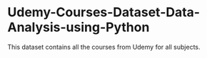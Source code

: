 # Udemy-Courses-Dataset-Data-Analysis-using-Python
This dataset contains all the courses from Udemy for all subjects.
